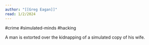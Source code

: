 ```yaml
---
author: "[[Greg Eagan]]"
read: 1/2/2024
---
```

#crime #simulated-minds #hacking 

A man is extorted over the kidnapping of a simulated copy of his wife. 
